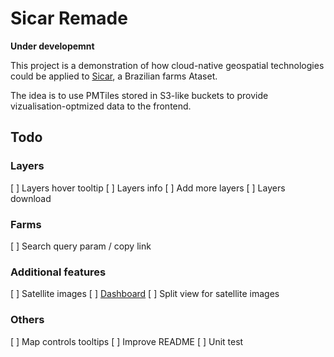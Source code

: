 # Sicar Remade

**Under developemnt**

This project is a demonstration of how cloud-native geospatial technologies could be applied to [Sicar](https://consultapublica.car.gov.br/publico/imoveis/index), a Brazilian farms Ataset.

The idea is to use PMTiles stored in S3-like buckets to provide vizualisation-optmized data to the frontend.

## Todo

### Layers
[ ] Layers hover tooltip
[ ] Layers info
[ ] Add more layers
[ ] Layers download

### Farms
[ ] Search query param / copy link

### Additional features
[ ] Satellite images
[ ] [Dashboard](https://app.powerbi.com/view?r=eyJrIjoiMWRhNzExNDYtNjQxZC00MTcwLWJhY2EtZjJjODk5MmNjNTFlIiwidCI6ImMxMmI4N2NjLTlhNjAtNDQ5NS1iMmRlLWNjMzc1MGZjMWU5YyJ9)
[ ] Split view for satellite images

### Others
[ ] Map controls tooltips
[ ] Improve README
[ ] Unit test
